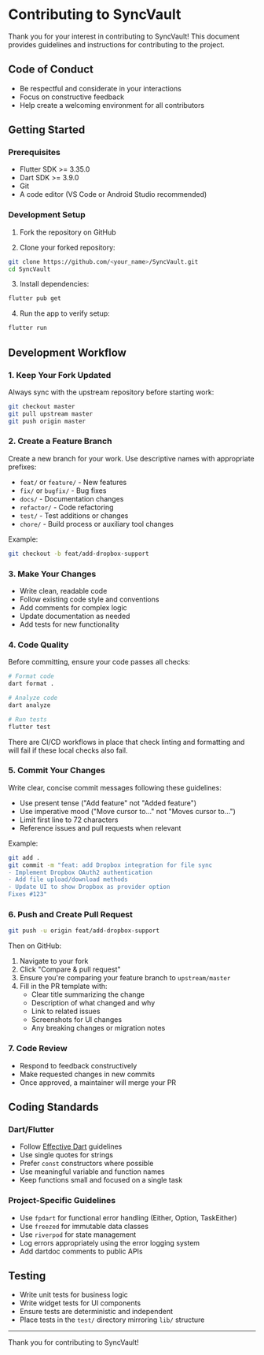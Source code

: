 # Contributing to SyncVault

Thank you for your interest in contributing to SyncVault! This document provides guidelines and instructions for contributing to the project.

## Code of Conduct

- Be respectful and considerate in your interactions
- Focus on constructive feedback
- Help create a welcoming environment for all contributors

## Getting Started

### Prerequisites

- Flutter SDK >= 3.35.0
- Dart SDK >= 3.9.0
- Git
- A code editor (VS Code or Android Studio recommended)

### Development Setup

1. Fork the repository on GitHub

2. Clone your forked repository:
```bash
git clone https://github.com/<your_name>/SyncVault.git
cd SyncVault
```

3. Install dependencies:
```bash
flutter pub get
```

4. Run the app to verify setup:
```bash
flutter run
```

## Development Workflow

### 1. Keep Your Fork Updated

Always sync with the upstream repository before starting work:
```bash
git checkout master
git pull upstream master
git push origin master
```

### 2. Create a Feature Branch

Create a new branch for your work. Use descriptive names with appropriate prefixes:

- `feat/` or `feature/` - New features
- `fix/` or `bugfix/` - Bug fixes
- `docs/` - Documentation changes
- `refactor/` - Code refactoring
- `test/` - Test additions or changes
- `chore/` - Build process or auxiliary tool changes

Example:
```bash
git checkout -b feat/add-dropbox-support
```

### 3. Make Your Changes

- Write clean, readable code
- Follow existing code style and conventions
- Add comments for complex logic
- Update documentation as needed
- Add tests for new functionality

### 4. Code Quality

Before committing, ensure your code passes all checks:

```bash
# Format code
dart format .

# Analyze code
dart analyze

# Run tests
flutter test
```

There are CI/CD workflows in place that check linting and formatting and will fail if these local checks also fail.

### 5. Commit Your Changes

Write clear, concise commit messages following these guidelines:

- Use present tense ("Add feature" not "Added feature")
- Use imperative mood ("Move cursor to..." not "Moves cursor to...")
- Limit first line to 72 characters
- Reference issues and pull requests when relevant

Example:
```bash
git add .
git commit -m "feat: add Dropbox integration for file sync
- Implement Dropbox OAuth2 authentication
- Add file upload/download methods
- Update UI to show Dropbox as provider option
Fixes #123"
```

### 6. Push and Create Pull Request

```bash
git push -u origin feat/add-dropbox-support
```

Then on GitHub:
1. Navigate to your fork
2. Click "Compare & pull request"
3. Ensure you're comparing your feature branch to `upstream/master`
4. Fill in the PR template with:
   - Clear title summarizing the change
   - Description of what changed and why
   - Link to related issues
   - Screenshots for UI changes
   - Any breaking changes or migration notes

### 7. Code Review

- Respond to feedback constructively
- Make requested changes in new commits
- Once approved, a maintainer will merge your PR

## Coding Standards

### Dart/Flutter

- Follow [Effective Dart](https://dart.dev/guides/language/effective-dart) guidelines
- Use single quotes for strings
- Prefer `const` constructors where possible
- Use meaningful variable and function names
- Keep functions small and focused on a single task

### Project-Specific Guidelines

- Use `fpdart` for functional error handling (Either, Option, TaskEither)
- Use `freezed` for immutable data classes
- Use `riverpod` for state management
- Log errors appropriately using the error logging system
- Add dartdoc comments to public APIs

## Testing

- Write unit tests for business logic
- Write widget tests for UI components
- Ensure tests are deterministic and independent
- Place tests in the `test/` directory mirroring `lib/` structure

---

Thank you for contributing to SyncVault!